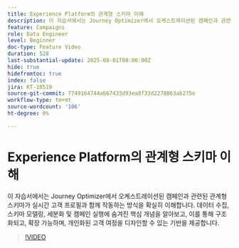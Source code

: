 ```yaml
---
title: Experience Platform의 관계형 스키마 이해
description: 이 자습서에서는 Journey Optimizer에서 오케스트레이션된 캠페인과 관련된 관계형 스키마가 실시간 고객 프로필과 함께 작동하는 방식을 확실히 이해합니다. 데이터 수집, 스키마 모델링, 세분화 및 캠페인 실행에 숨겨진 핵심 개념을 알아보고, 이를 통해 구조화되고, 확장 가능하며, 개인화된 고객 여정을 디자인할 수 있는 기반을 제공합니다.
feature: Campaigns
role: Data Engineer
level: Beginner
doc-type: Feature Video
duration: 528
last-substantial-update: 2025-08-01T00:00:00Z
hide: true
hidefromtoc: true
index: false
jira: KT-18519
source-git-commit: 7749164744a667433d93ea8f33d2278863ab275e
workflow-type: tm+mt
source-wordcount: '106'
ht-degree: 0%

---
```



# Experience Platform의 관계형 스키마 이해

이 자습서에서는 Journey Optimizer에서 오케스트레이션된 캠페인과 관련된 관계형 스키마가 실시간 고객 프로필과 함께 작동하는 방식을 확실히 이해합니다. 데이터 수집, 스키마 모델링, 세분화 및 캠페인 실행에 숨겨진 핵심 개념을 알아보고, 이를 통해 구조화되고, 확장 가능하며, 개인화된 고객 여정을 디자인할 수 있는 기반을 제공합니다.

>[!VIDEO](https://video.tv.adobe.com/v/3470214/?learn=on&enablevpops)
